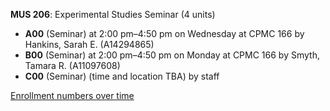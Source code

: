 **MUS 206**: Experimental Studies Seminar (4 units)

- **A00** (Seminar) at 2:00 pm–4:50 pm on Wednesday at CPMC 166 by Hankins, Sarah E. (A14294865)
- **B00** (Seminar) at 2:00 pm–4:50 pm on Monday at CPMC 166 by Smyth, Tamara R. (A11097608)
- **C00** (Seminar) (time and location TBA) by staff

[Enrollment numbers over time](./MUS206.tsv)
